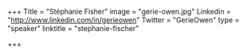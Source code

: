 +++
Title = "Stéphanie Fisher"
image = "gerie-owen.jpg"
Linkedin = "http://www.linkedin.com/in/gerieowen"
Twitter = "GerieOwen"
type = "speaker"
linktitle = "stephanie-fischer"

+++

